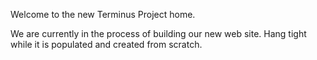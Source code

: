 Welcome to the new Terminus Project home.

We are currently in the process of building our new web site. Hang tight while
it is populated and created from scratch.
